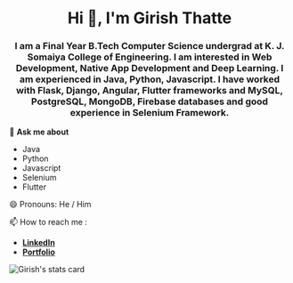 <h1 align="center">Hi 👋, I'm Girish Thatte</h1>
<h3 align="center">I am a Final Year B.Tech Computer Science undergrad at K. J. Somaiya College of Engineering. I am interested in Web Development, Native App Development and Deep Learning. I am experienced in Java, Python, Javascript. I have worked with Flask, Django, Angular, Flutter frameworks and MySQL, PostgreSQL, MongoDB, Firebase databases and good experience in Selenium Framework. </h3>

💬 **Ask me about**
  - Java
  - Python
  - Javascript
  - Selenium
  - Flutter

😄 Pronouns: He / Him

📫 How to reach me : 
 - [**LinkedIn**](https://linkedin.com/in/girish-thatte) <a href="https://linkedin.com/in/girish-thatte" target="_blank"></a>
 - [**Portfolio**](http://girishgr8.github.io/)

<p align="left"> <img src="https://github-readme-stats.vercel.app/api?username=girishgr8&show_icons=true&count_private=true&theme=algolia" alt="Girish's stats card"/> </p>
